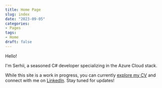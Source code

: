 ```yaml
---
title: Home Page
slug: index
date: "2023-09-05"
categories:
- Pages
tags:
- Home
draft: false
---
```


Hello!

I'm Serhii, a seasoned C# developer specializing in the Azure Cloud stack.

While this site is a work in progress, you can currently [explore my CV](./cv) and connect with me on [LinkedIn](https://www.linkedin.com/in/krb3d).
Stay tuned for updates!
